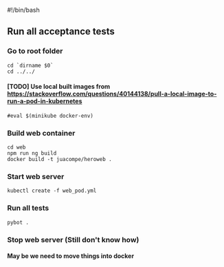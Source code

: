 #!/bin/bash

## Run all acceptance tests

### Go to root folder
    cd `dirname $0`
    cd ../../

#### [TODO] Use local built images from <https://stackoverflow.com/questions/40144138/pull-a-local-image-to-run-a-pod-in-kubernetes>
    #eval $(minikube docker-env)

### Build web container
    cd web
    npm run ng build
    docker build -t juacompe/heroweb .

### Start web server
    kubectl create -f web_pod.yml

### Run all tests
    pybot .

### Stop web server (Still don't know how)
#### May be we need to move things into docker
    